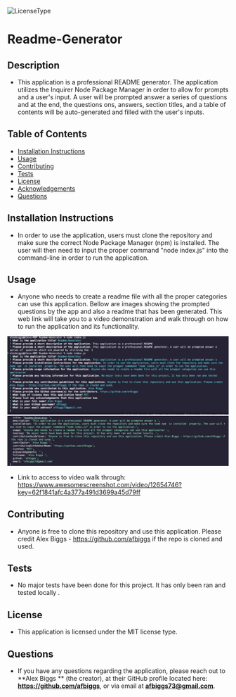 
  ![LicenseType](https://img.shields.io/badge/License%3A%20-MIT-green)
  # Readme-Generator 
  
  ## Description
  
  * This application is a professional README generator. The application utilizes the Inquirer Node Package Manager in order to allow for prompts and a user's input. A user will be prompted answer a series of questions and at the end, the questions ons, answers, section titles, and a table of contents will be auto-generated and filled with the user's inputs. 
  
  ## Table of Contents
  
  * [Installation Instructions](#Installation-Instructions)
  * [Usage](#Usage)
  * [Contributing](#Contributing)
  * [Tests](#Tests)
  * [License](#License)
  * [Acknowledgements](#Acknowledgements)
  * [Questions](#Questions)
  
  ## Installation Instructions
  
  * In order to use the application, users must clone the repository and make sure the correct Node Package Manager (npm) is installed. The user will then need to input the proper command "node index.js" into the command-line in order to run the application.
  
  ## Usage
  
  * Anyone who needs to create a readme file with all the proper categories can use this application. Bellow are images showing the prompted questions by the app and also a readme that has been generated. This web link will take you to a video demonstration and walk through on how to run the application and its functionality. 

![](/media/Questions.png)
![](/media/generated-readme.png)

  * Link to access to video walk through: https://www.awesomescreenshot.com/video/12654746?key=62f1841afc4a377a491d3699a45d79ff
  ## Contributing
  
  * Anyone is free to clone this repository and use this application. Please credit Alex Biggs - https://github.com/afbiggs if the repo is cloned and used.
    
  ## Tests
  
  * No major tests have been done for this project. It has only been ran and tested locally .
  
  ## License
  
  * This application is licensed under the MIT license type.
  
  ## Questions
  * If you have any questions regarding the application, please reach out to **Alex Biggs ** (the creator), at their GitHub profile located here: **https://github.com/afbiggs**, or via email at **afbiggs73@gmail.com**.